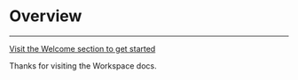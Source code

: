 # Overview

---


[Visit the Welcome section to get started](/docs/welcome)

Thanks for visiting the Workspace docs.
